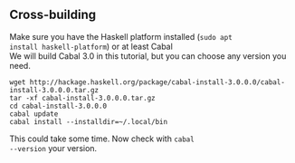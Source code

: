 ## Cross-building
Make sure you have the Haskell platform installed (<code>sudo apt install haskell-platform</code>) or at least Cabal<br>
We will build Cabal 3.0 in this tutorial, but you can choose any version you need.
```
wget http://hackage.haskell.org/package/cabal-install-3.0.0.0/cabal-install-3.0.0.0.tar.gz
tar -xf cabal-install-3.0.0.0.tar.gz
cd cabal-install-3.0.0.0
cabal update
cabal install --installdir=~/.local/bin
```
This could take some time. Now check with <code>cabal --version</code> your version.
